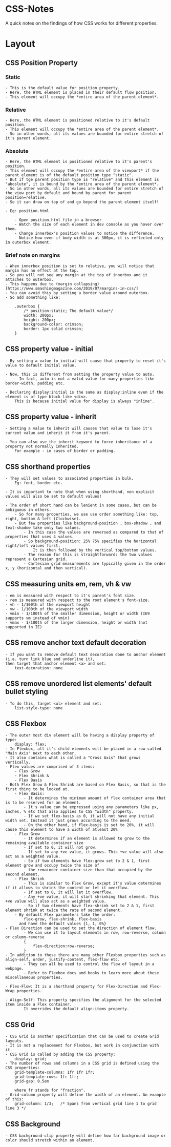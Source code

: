 # CSS-Notes
A quick notes on the findings of how CSS works for different properties.

# Layout

## CSS Position Property

### Static

    - This is the default value for position property.
    - Here, the HTML element is placed in their default flow position.
    - This element will occupy the *entire area of the parent element*.

### Relative

    - Here, the HTML element is positioned relative to it's default position.
    - This element will occupy the *entire area of the parent element*.
    - So in other words, all its values are bounded for entire stretch of it's parent element.

### Absolute

    - Here, the HTML element is positioned relative to it's parent's position.
    - This element will occupy the *entire area of the viewport* if the 
    parent element is of the default position type "static".
    - But if tge parent position type is "relative" and this element is "aboslute", it is bound by the *entire area of the parent element*.
    - So in other words, all its values are bounded for entire stretch of the view port by default and bound by parent for parent position=relative.
    - So it can draw on top of and go beyond the parent element itself!

    - Eg: position.html
        
        - Open position.html file in a browser
        - Watch the size of each element in dev console as you hover over them.
        - Change innerbox's position values to notice the difference.
        - Notice how even if body width is at 300px, it is reflected only in outerbox element.

### Brief note on margins

    - When innerbox position is set to relative, you will notice that margin has no effect at the top.
    - So you will not see any margin at the top of innerbox and it attaches to outerbox.
    - This happens due to (margin collapsing)[https://www.smashingmagazine.com/2019/07/margins-in-css/]
    - You can avoid this by setting a border value around outerbox.
    - So add something like:

        .outerbox {
            /* position:static; The default value*/
            width: 200px;
            height: 200px;
            background-color: crimson;
            border: 1px solid crimson;
        }


## CSS property value - initial

	- By setting a value to initial will cause that property to reset it's value to default initial value. 

	- Now, this is different from setting the property value to auto.
		- In fact, auto is not a valid value for many properties like border-width, padding etc.

	- Declaring display:initial is the same as display:inline even if the element is of type block like <div>.
		This is because initial value for display is always "inline".

## CSS property value - inherit

	- Setting a value to inherit will causes that value to lose it's current value and inherit it from it's parent.

	- You can also use the inherit keyword to force inheritance of a property not normally inherited.
		For example - in cases of border or padding.

## CSS shorthand properties

	- They will set values to associated properties in bulk.
		Eg: font, border etc.

	- It is important to note that when using shorthand, non explicit values will also be set to default values!

	- The order of short hand can be lenient in some cases, but can be ambiguous in others.
		- So for many properties, we use use order something like: top, right, bottom & left (Clockwise).
		- But few properties like background-position , box-shadow , and text-shadow take only two values.
			- In this case the values are reversed as compared to that of properties that uses 4 values.
			- So background-position: 25% 75% specifies the horizontal right/left values first. 
				It is then followed by the vertical top/bottom values.
			- The reason for this is straightforward: the two values represent a Cartesian grid.
			- Cartesian grid measurements are typically given in the order x, y (horizontal and then vertical).

## CSS measuring units em, rem, vh & vw

	- em is measured with respect to it's parent's font size.
	- rem is measured with respect to the root element's font-size.
	- vh - 1/100th of the viewport height
	- vw - 1/100th of the viewport width
	- vmin - 1/100th of the smaller dimension, height or width (IE9 supports vm instead of vmin)
	- vmax - 1/100th of the larger dimension, height or width (not supported in IE)

## CSS remove anchor text default decoration

	- If you want to remove default text decoration done to anchor element (i.e. turn link blue and underline it), 
	then target that anchor element <a> and set:
		text-decoration: none

## CSS remove unordered list elements' default bullet styling
	- To do this, target <ul> element and set:
		list-style-type: none

## CSS Flexbox

	- The outer most div element will be having a display property of type:
		display: flex;
	- In Flexbox, all it's child elements will be placed in a row called "Main Axis" next to each other.
	- It also contains what is called a "Cross Axis" that grows vertically.
	- Flex values are comprised of 3 items:
		- Flex Grow
		- Flex Shrink & 
		- Flex Basis
	- Both Flex Grow & Flex Shrink are based on Flex Basis, so that is the first thing to be looked at.
		- Flex Basis:
			- It determines the minimum amount of flex container area that is to be reserved for an element.
			- It's value can be expressed using any parameters like px, inches, % etc that also applies to CSS "width" property.
			- If we set flex-basis as 0, it will not have any initial width set. Instead it just grows according to the need.
			- On the other hand, if flex-basis is set to 20%, it will cause this element to have a width of atleast 20%
		- Flex Grow
			- It determines if an element is allowed to grow to the remaining available container size
			- If set to 0, it will not grow.
			- If set to any +ve value, it grows. This +ve value will also act as a weighted value.
			- So if two elements have flex-grow set to 2 & 1, first element grow and occupy twice the size of 
			  the remainder container size than that occupied by the second element.
		- Flex Shrink
			- This is similar to Flex Grow, except it's value determines if it allows to shrink the content or let it overflow.
			- If set to 0, it will let it overflow.
			- Any +ve value, it will start shrinking that element. This +ve value will also act as a weighted value.
			- So if two elements have flex-shrink set to 2 & 1, first element shrink at twice the rate of second element.
		- By default Flex parameters take the order:
			flex-grow, flex-shrink, flex-basis
		  and have the default values {1, 1, 0%}
	- Flex Direction can be used to set the direction of element flow. 
			- We can use it to layout elements in row, row-reverse, column or column-reverse
			{
				flex-direction:row-reverse;
			}
	- In addition to these there are many other Flexbox properties such as align-self, order, justify-content, flex-flow etc.
			- They can all be used to control the flow of layout in a webpage.
			- Refer to Flexbox docs and books to learn more about these miscellaneous properties.
	
	- Flex-Flow: It is a shorthand property for Flex-Direction and Flex-Wrap properties.
	
	- Align-Self: This property specifies the alignment for the selected item inside a Flex container. 
			It overrides the default align-items property.

## CSS Grid

	- CSS Grid is another specification that can be used to create Grid layouts.
	- It is not a replacement for Flexbox, but work in conjunction with it.
	- CSS Grid is called by adding the CSS property:
		display: grid;
	- The number of rows and columns in a CSS grid is defined using the CSS properties:
		grid-template-columns: 1fr 1fr 1fr;
		grid-template-rows: 1fr 1fr;
		grid-gap: 0.5em
		
		where fr stands for "fraction".
	- Grid-column property will define the width of an element. An example of this:
		grid-column: 1/3;   /* Spans from vertical grid line 1 to grid line 3 */


## CSS Background
	- CSS background-clip property will define how far background image or color should stretch within an element.
